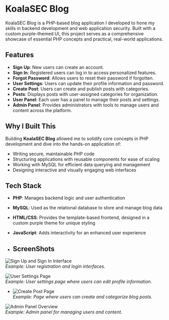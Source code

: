 # KoalaSEC Blog

KoalaSEC Blog is a PHP-based blog application I developed to hone my skills in backend development and web application security. Built with a custom purple-themed UI, this project serves as a comprehensive showcase of essential PHP concepts and practical, real-world applications.

## Features

- **Sign Up**: New users can create an account.
- **Sign In**: Registered users can log in to access personalized features.
- **Forgot Password**: Allows users to reset their password if forgotten.
- **User Settings**: Users can update their profile information and password.
- **Create Post**: Users can create and publish posts with categories.
- **Posts**: Displays posts with user-assigned categories for organization.
- **User Panel**: Each user has a panel to manage their posts and settings.
- **Admin Panel**: Provides administrators with tools to manage users and content across the platform.

## Why I Built This

Building **KoalaSEC Blog** allowed me to solidify core concepts in PHP development and dive into the hands-on application of:

- Writing secure, maintainable PHP code
- Structuring applications with reusable components for ease of scaling
- Working with MySQL for efficient data querying and management
- Designing interactive and visually engaging web interfaces

## Tech Stack

- **PHP**: Manages backend logic and user authentication
- **MySQL**: Used as the relational database to store and manage blog data
- **HTML/CSS**: Provides the template-based frontend, designed in a custom purple theme for unique styling
- **JavaScript**: Adds interactivity for an enhanced user experience

- ## ScreenShots

![Sign Up and Sign In Interface](path/to/your/signup-signin-image.jpg)  
*Example: User registration and login interfaces.*

![User Settings Page](path/to/your/user-settings-image.jpg)  
*Example: User settings page where users can edit profile information.*

- ![Create Post Page](path/to/your/create-post-image.jpg)  
*Example: Page where users can create and categorize blog posts.*

![Admin Panel Overview](path/to/your/admin-panel-image.jpg)  
*Example: Admin panel for managing users and content.*


